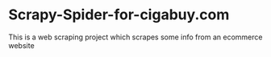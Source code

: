 # Scrapy-Spider-for-cigabuy.com
This is a web scraping project which scrapes some info from an ecommerce website
